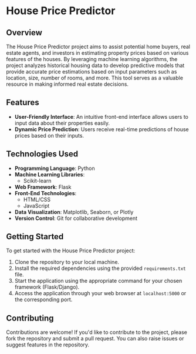 # House Price Predictor

## Overview

The House Price Predictor project aims to assist potential home buyers, real estate agents, and investors in estimating property prices based on various features of the houses. By leveraging machine learning algorithms, the project analyzes historical housing data to develop predictive models that provide accurate price estimations based on input parameters such as location, size, number of rooms, and more. This tool serves as a valuable resource in making informed real estate decisions.

## Features

- **User-Friendly Interface**: An intuitive front-end interface allows users to input data about their properties easily.
- **Dynamic Price Prediction**: Users receive real-time predictions of house prices based on their inputs.

## Technologies Used

- **Programming Language**: Python
- **Machine Learning Libraries**: 
  - Scikit-learn
- **Web Framework**: Flask
- **Front-End Technologies**: 
  - HTML/CSS
  - JavaScript
- **Data Visualization**: Matplotlib, Seaborn, or Plotly
- **Version Control**: Git for collaborative development

## Getting Started

To get started with the House Price Predictor project:

1. Clone the repository to your local machine.
2. Install the required dependencies using the provided `requirements.txt` file.
3. Start the application using the appropriate command for your chosen framework (Flask/Django).
4. Access the application through your web browser at `localhost:5000` or the corresponding port.

## Contributing

Contributions are welcome! If you'd like to contribute to the project, please fork the repository and submit a pull request. You can also raise issues or suggest features in the repository.

